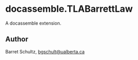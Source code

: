 # docassemble.TLABarrettLaw

A docassemble extension.

## Author

Barret Schultz, bgschult@ualberta.ca

